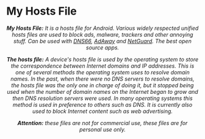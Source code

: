 # My Hosts File
<div align="center">
<p><i><b>My Hosts File:</b>
It is a hosts file for Android.
Various widely respected unified hosts
files are used to block ads, malware,
trackers and other annoying stuff. Can be used with
<a href="https://github.com/julian-klode/dns66"> DNS66</a>,
<a href="https://adaway.org/"> AdAway</a> and
<a href="https://netguard.me/"> NetGuard</a>.
The best open source apps.</i></p>
<p><i><b>The hosts file:</b>
A device's hosts file is used by the operating
system to store the correspondence between Internet
domains and IP addresses.  This is one of several
methods the operating system uses to resolve domain 
names. In the past, when there were no DNS servers
to resolve domains, the hosts file was the only one
in charge of doing it, but it stopped being used
when the number of domain names on the Internet
began to grow and then DNS resolution servers
were used.  In many operating systems this method
is used in preference to others such as DNS.
It is currently also used to block Internet content
such as web advertising.</i></p>
<p><i><b>Attention:</b> these files are
not for commercial use, these files are for
personal use only.</i></p></div>
